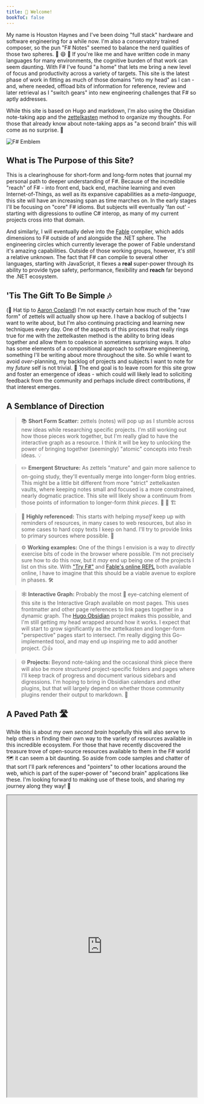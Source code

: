 ```yaml
---
title: 🎼 Welcome!
bookToC: false
---
```


My name is Houston Haynes and I've been doing "full stack" hardware and software engineering for a while now. I'm also a conservatory trained composer, so the pun "F# Notes" seemed to balance the nerd qualities of those two spheres. 🎵 😄 📐 If you're like me and have written code in many languages for many environments, the cognitive burden of that work can seem daunting. With F# I've found "a home" that lets me bring a new level of focus and productivity across a variety of targets. This site is the latest phase of work in fitting as much of those domains "into my head" as I can - and, where needed, offload bits of information for reference, review and later retrieval as I "switch gears" into new engineering challenges that F# so aptly addresses.

While this site is based on Hugo and markdown, I'm also using the Obsidian note-taking app and the [zettelkasten](https://zettelkasten.de/) method to organize my thoughts. For those that already know about note-taking apps as "a second brain" this will come as no surprise. 🧠

![F# Emblem](/img/svg/F_Sharp_logo.svg)

## What is The Purpose of this Site?

 This is a clearinghouse for short-form and long-form notes that journal my personal path to deeper understanding of F#. Because of the incredible "reach" of F# - into front end, back end, machine learning and even Internet-of-Things, as well as its expansive capabilities as a *meta-language*, this site will have an increasing span as time marches on. In the early stages I'll be focusing on "core" F# idioms. But  subjects will eventually 'fan out' - starting with digressions to outline C# interop, as many of my current projects cross into that domain.

 And similarly, I will eventually delve into the [Fable](https://fable.io) compiler, which adds dimensions to F# outside of and alongside the .NET sphere. The engineering circles which currently leverage the power of Fable understand it's amazing capabilities. Outside of those working groups, however, it's *still* a relative unknown. The fact that F# can compile to several other languages, starting with JavaScript, it flexes a __real__ super-power through its ability to provide type safety, performance, flexibility and __reach__ far beyond the .NET ecosystem.

## 'Tis The Gift To Be Simple 🎶

 (🎩 Hat tip to [Aaron Copland](https://www.youtube.com/watch?reload=9&v=JI6RYZygevA)) I'm not exactly certain how much of the "raw form" of zettels will actually show up here. I have a backlog of subjects I want to write about, but I'm also continuing practicing and learning new techniques every day. One of the aspects of this process that really rings true for me with the zettelkasten method is the ability to bring ideas together and allow them to coalesce in sometimes surprising ways. It *also* has some elements of a compositional approach to software engineering, something I'll be writing about more throughout the site. So while I want to avoid *over*-planning, my backlog of projects and subjects I want to note for my *future* self is not trivial. 🫰 The end goal is to leave room for this site grow and foster an emergence of ideas - which could will likely lead to soliciting feedback from the community and perhaps include direct contributions, if that interest emerges.

## A Semblance of Direction

> 📚 __Short Form Scatter:__ zettels (notes) will pop up as I stumble across new ideas while researching specific projects. I'm still working out how those pieces work together, but I'm really glad to have the interactive graph as a resource. I think it will be key to unlocking the power of bringing together (seemingly) "atomic" concepts into fresh ideas. 💡

> ✏️ __Emergent Structure:__ As zettels "mature" and gain more salience to on-going study, they'll eventually merge into longer-form blog entries. This might be a little bit different from more "strict" zettelkasten vaults, where keeping notes small and focused is a more constrained, nearly dogmatic practice. This site will likely show a continuum from those points of information to longer-form *think pieces*. 🚧 🤔 🏗️

> 🔗 __Highly referenced:__ This starts with helping *myself* keep up with reminders of resources, in many cases to web resources, but also in some cases to hard copy texts I keep on hand. I'll try to provide links to primary sources where possible. 🔖

> ⚙️ __Working examples:__ One of the things I envision is a way to *directly* exercise bits of code in the browser where possible. I'm not precisely sure how to do this now, but it *may* end up being one of the projects I list on this site. With ["Try F#"](https://try.fsharp.org) and [Fable's online REPL](https://fable.io/repl/) both available online, I have to imagine that this should be a viable avenue to explore in phases. 🛠️

> 🕸️ __Interactive Graph:__ Probably the most 👀 eye-catching element of this site is the Interactive Graph available on most pages. This uses frontmatter and other page references to link pages together in a dynamic graph. The [Hugo Obsidian](https://github.com/jackyzha0/hugo-obsidian) project makes this possible, and I'm still getting my head wrapped around how it works. I expect that will start to grow significantly as the zettelkasten and longer-form "perspective" pages start to intersect. I'm really digging this Go-implemented tool, and may end up inspiring me to add another project. 😏👍

> 🌐 __Projects:__ Beyond note-taking and the occasional think piece there will also be more structured project-specific folders and pages where I'll keep track of progress and document various sidebars and digressions. I'm hoping to bring in Obsidian calendars and other plugins, but that will largely depend on whether those community plugins render their output to markdown. 📆

## A Paved Path 🛣️

 While this is about my own *second brain* hopefully this will also serve to help others in finding their own way to the variety of resources available in this incredible ecosystem. For those that have recently discovered the treasure trove of open-source resources available to them in the F# world 🗺️ it can seem a bit daunting. So aside from code samples and chatter of that sort I'll park references and "pointers" to other locations around the web, which is part of the super-power of "second brain" applications like these. I'm looking forward to making use of these tools, and sharing my journey along they way! 🚵

<iframe width="100%" height="800" src="https://try.fsharp.org/#?code=LYewJgrgNgpgBAFRBATgOgKoDsCWAXAZwHkAzAWRgEMDUYAoOgekbgDEURg4ALPPABwIAuZmBABjAmmA5xHAiBJ404zoxhYAtBAKMxeLDDyMSBbpRT9GeZCiYsAajgL44ebvCg4sAaziUAIxAAN3gSEBQ4UBR4b3CUYEo8HBAsOFS4KnFuNxB+WXs4AE1kOHFKNMooBTgSbzAoiM8qFFwsAHM4GIVUcRgCfzwePkEREzMLfjQI9sYGZhZsfAHFKKoaGP9NyjgAd0oAT1z-LCwQPCT4fhQcGWTQuCwIYBgb8TcD-n64b38Pr80BEoJHg+wOaHsLBKEDKFTcHjSXxQ8S4eE+MEBwPgFnw3BeyXeGXc-XgwSqEH6EIWkMQIDgsAsaWiMAANHACDAYEJhgJhKIJFIZHIQAolCo1PpDMZTOZLIwoBV2hBKO0MTEQTEsH1GBBcIRNIpNC9qLR5sw2DgUAQ8Gy8ho-qooLBxMkMqtVMBQGlda4sJQXgQ6Ha0qwAMqyqYAESSlEwetDB2tMGAUlDAEk4-gAHL+-pmliRmB1Qx-H3JABeMAaqiw1oqeDosCGQOA-FgDnJMAAjHAALxwLsANgADMO0MOADz414APnzcCzMAAHja4GAi95sY8YLs4GX-vQANoTigmmIzgC6dDRXyiOFgfbocGfcAWcAAwqlQlaUmkSJQXQiO8HxsNY8FeCEX3ZC4CTWYAAlefwCAocDIn7IdhwATjQABmAAWKcjFeRgZFgOcaULYstzLHBK2rVI6ywBsm3Zf02xgDsoApAAmPs4AAVlHccp3vGByLfT9WwgcDn3xN5AUTcCuBrRjmKMVjW3bTscL4lt2M4ni4AAKmAmA0GoFDXjNOADO+HRvE6JZCHSEg4FPDZ4HKNIEL3DkGgAKx0IYvB8eBiTga5bnwHAHieF43gPWogPcByBhCq4biYhyIUipiSDSAAiABBJREJ2ABSVyUAA+A0z2ZAoAafYoD8SrTIGXZuFkHJdgahofLa6crQKjT9M7Hs9K0riYF4yaOO0uggA&html=DwCwLgtgNgfAsAKAAQqaApgQwCb2ag4CdMTJcMABwFp0BHAVwEsA3AXgCIBhAewDsw6AdQAqAT0roOSAMb9BAzoIAeYAPThoAbhkhMAJwDOJNgzAAzagA4OeQhqy5EhAEY9sYu6mBq3HvD6asEA&css=Q"><iframe>